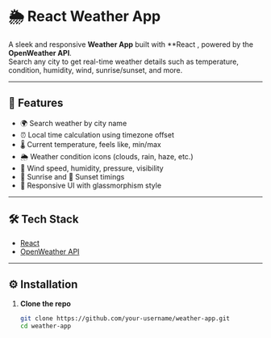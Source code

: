 # 🌦️ React Weather App

A sleek and responsive **Weather App** built with **React , powered by the **OpenWeather API**.  
Search any city to get real-time weather details such as temperature, condition, humidity, wind, sunrise/sunset, and more.

---

## 🚀 Features
- 🌍 Search weather by city name  
- ⏰ Local time calculation using timezone offset  
- 🌡️ Current temperature, feels like, min/max  
- 🌦️ Weather condition icons (clouds, rain, haze, etc.)  
- 💨 Wind speed, humidity, pressure, visibility  
- 🌅 Sunrise and 🌇 Sunset timings  
- 📱 Responsive UI with glassmorphism style  

---

## 🛠️ Tech Stack
- [React](https://react.dev/)  
- [OpenWeather API](https://openweathermap.org/api)  

---

## ⚙️ Installation

1. **Clone the repo**
   ```bash
   git clone https://github.com/your-username/weather-app.git
   cd weather-app
